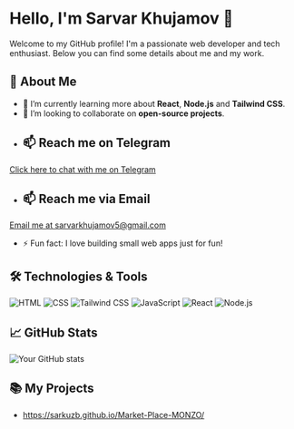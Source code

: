 # Hello, I'm Sarvar Khujamov 👋

Welcome to my GitHub profile! I'm a passionate web developer and tech enthusiast. Below you can find some details about me and my work.

## 🚀 About Me
- 🌱 I’m currently learning more about **React**, **Node.js** and **Tailwind CSS**.
- 👯 I’m looking to collaborate on **open-source projects**.
- ## 📫 Reach me on Telegram
[Click here to chat with me on Telegram](https://t.me/sarvarkhujamov)
- ## 📫 Reach me via Email
[Email me at sarvarkhujamov5@gmail.com](mailto:sarvarkhujamov5@gmail.com)
- ⚡ Fun fact: I love building small web apps just for fun!

## 🛠️ Technologies & Tools
![HTML](https://img.shields.io/badge/HTML-5-orange)
![CSS](https://img.shields.io/badge/CSS-3-blue)
![Tailwind CSS](https://img.shields.io/badge/TailwindCSS-1.0-blue)
![JavaScript](https://img.shields.io/badge/JavaScript-ES6-yellow)
![React](https://img.shields.io/badge/React-18-blue)
![Node.js](https://img.shields.io/badge/Node.js-16-green)

## 📈 GitHub Stats

![Your GitHub stats](https://github-readme-stats.vercel.app/api?username=sarkuzb&show_icons=true&theme=dark)

## 📚 My Projects
- https://sarkuzb.github.io/Market-Place-MONZO/
